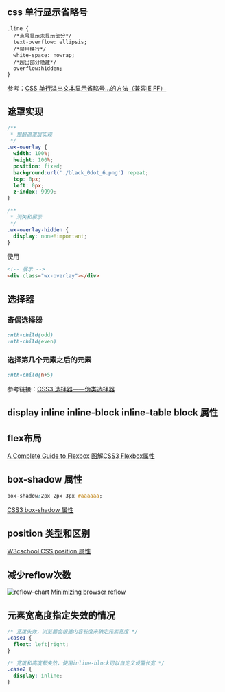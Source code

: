 ## css 单行显示省略号
```csss
.line {
  /*点号显示未显示部分*/
  text-overflow: ellipsis;
  /*禁用换行*/
  white-space: nowrap;
  /*超出部分隐藏*/
  overflow:hidden;
}
```
参考：[CSS 单行溢出文本显示省略号...的方法（兼容IE FF）](http://www.cnblogs.com/hlz789456123/archive/2009/02/18/1392972.html)


## 遮罩实现
```css
/**
 * 提醒遮罩层实现
 */
.wx-overlay {
  width: 100%;
  height: 100%;
  position: fixed;
  background:url('./black_0dot_6.png') repeat;
  top: 0px;
  left: 0px;
  z-index: 9999;
}

/**
 * 消失和展示
 */
.wx-overlay-hidden {
  display: none!important;
}
```
使用
```html
<!-- 展示 -->
<div class="wx-overlay"></div>
```


## 选择器
### 奇偶选择器
```css
:nth-child(odd)
:nth-child(even)
```

### 选择第几个元素之后的元素
```css
:nth-child(n+5)
```
参考链接：[CSS3 选择器——伪类选择器](http://www.w3cplus.com/css3/pseudo-class-selector)


## display inline inline-block inline-table block 属性

## flex布局
[A Complete Guide to Flexbox](https://css-tricks.com/snippets/css/a-guide-to-flexbox/)
[图解CSS3 Flexbox属性](http://www.w3cplus.com/css3/a-visual-guide-to-css3-flexbox-properties.html)

## box-shadow 属性
```css
box-shadow:2px 2px 3px #aaaaaa;
```
[CSS3 box-shadow 属性](http://www.w3school.com.cn/cssref/pr_box-shadow.asp)


## position 类型和区别
[W3cschool CSS position 属性](http://www.w3school.com.cn/cssref/pr_class_position.asp)


## 减少reflow次数
![reflow-chart](https://developers.google.com/speed/images/reflow-chart.png)
[Minimizing browser reflow](https://developers.google.com/speed/articles/reflow?csw=1)

## 元素宽高度指定失效的情况

```css
/* 宽度失效，浏览器会根据内容长度来确定元素宽度 */
.case1 {
  float: left|right;
}

/* 宽度和高度都失效，使用inline-block可以自定义设置长宽 */
.case2 {
  display: inline; 
}
```